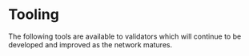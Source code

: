 # Tooling

The following tools are available to validators which will continue to be developed and improved as the network matures.&#x20;
